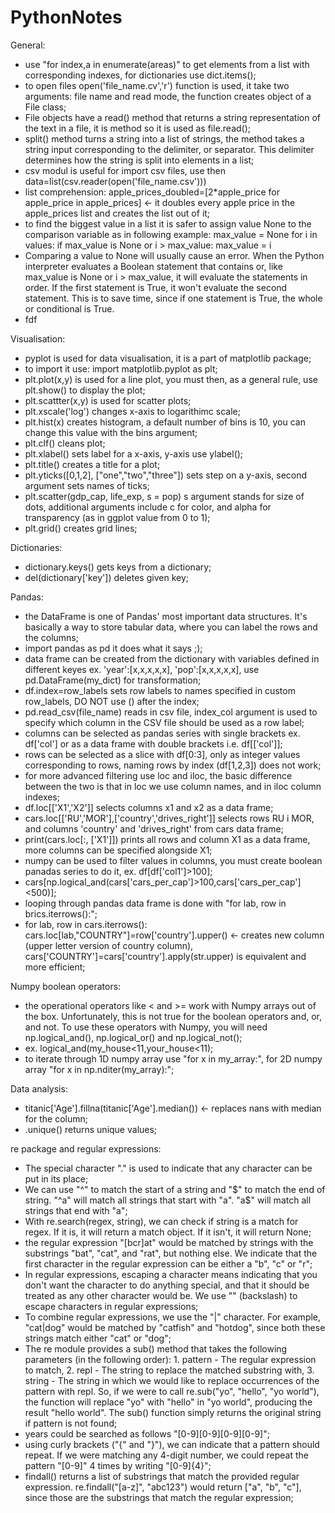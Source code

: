 # PythonNotes

General:
- use "for index,a in enumerate(areas)" to get elements from a list with corresponding indexes, for dictionaries use dict.items();
- to open files open('file_name.cv','r') function is used, it take two arguments: file name and read mode, the function creates object of a File class; 
- File objects have a read() method that returns a string representation of the text in a file, it is method so it is used as file.read();
- split() method turns a string into a list of strings, the method takes a string input corresponding to the delimiter, or separator. This delimiter determines how the string is split into elements in a list;
- csv modul is useful for import csv files, use then data=list(csv.reader(open('file_name.csv')))
- list comprehension: apple_prices_doubled=[2*apple_price for apple_price in apple_prices] <- it doubles every apple price in the apple_prices list and creates the list out of it;
- to find the biggest value in a list it is safer to assign value None to the comparison variable as in following example: 
        max_value = None
        for i in values:
            if max_value is None or i > max_value:
            max_value = i
- Comparing a value to None will usually cause an error. When the Python interpreter evaluates a Boolean statement that contains or, like max_value is None or i > max_value, it will evaluate the statements in order. If the first statement is True, it won't evaluate the second statement. This is to save time, since if one statement is True, the whole or conditional is True.
- fdf

Visualisation:
- pyplot is used for data visualisation, it is a part of matplotlib package;
- to import it use: import matplotlib.pyplot as plt;
- plt.plot(x,y) is used for a line plot, you must then, as a general rule, use plt.show() to display the plot;
- plt.scattter(x,y) is used for scatter plots;
- plt.xscale('log') changes x-axis to logarithimc scale;
- plt.hist(x) creates histogram, a default number of bins is 10, you can change this value with the bins argument;
- plt.clf() cleans plot;
- plt.xlabel() sets label for a x-axis, y-axis use ylabel();
- plt.title() creates a title for a plot;
- plt.yticks([0,1,2], ["one","two","three"]) sets step on a y-axis, second argument sets names of ticks;
- plt.scatter(gdp_cap, life_exp, s = pop) s argument stands for size of dots, additional arguments include c for color, and alpha for transparency (as in ggplot value from 0 to 1);
- plt.grid() creates grid lines;

Dictionaries:
- dictionary.keys() gets keys from a dictionary;
- del(dictionary['key']) deletes given key;

Pandas:
- the DataFrame is one of Pandas' most important data structures. It's basically a way to store tabular data, where you can label the rows and the columns;
- import pandas as pd it does what it says ;);
- data frame can be created from the dictionary with variables defined in different keyes ex. 'year':[x,x,x,x,x], 'pop':[x,x,x,x,x], use pd.DataFrame(my_dict) for transformation;
- df.index=row_labels sets row labels to names specified in custom row_labels, DO NOT use () after the index;
- pd.read_csv(file_name) reads in csv file, index_col argument is used to specify which column in the CSV file should be used as a row label;
- columns can be selected as pandas series with single brackets ex. df['col'] or as a data frame with double brackets i.e. df[['col']];
- rows can be selected as a slice with df[0:3], only as integer values corresponding to rows, naming rows by index (df[1,2,3]) does not work;
- for more advanced filtering use loc and iloc, the basic difference between the two is that in loc we use column names, and in iloc column indexes;
- df.loc[['X1','X2']] selects columns x1 and x2 as a data frame;
- cars.loc[['RU','MOR'],['country','drives_right']] selects rows RU i MOR, and columns 'country' and 'drives_right' from cars data frame;
- print(cars.loc[:, ['X1']]) prints all rows and column X1 as a data frame, more columns can be specified alongside X1; 
- numpy can be used to filter values in columns, you must create boolean panadas series to do it, ex. df[df['col1']>100];
- cars[np.logical_and(cars['cars_per_cap']>100,cars['cars_per_cap']<500)];
- looping through pandas data frame is done with "for lab, row in brics.iterrows():";
- for lab, row in cars.iterrows():
    cars.loc[lab,"COUNTRY"]=row['country'].upper() <- creates new column (upper letter version of country column), cars['COUNTRY']=cars['country'].apply(str.upper) is equivalent and more efficient;

Numpy boolean operators:
- the operational operators like < and >= work with Numpy arrays out of the box. Unfortunately, this is not true for the boolean operators and, or, and not. To use these operators with Numpy, you will need np.logical_and(), np.logical_or() and np.logical_not();
- ex. logical_and(my_house<11,your_house<11);
- to iterate through 1D numpy array use "for x in my_array:", for 2D numpy array "for x in np.nditer(my_array):";

Data analysis:
- titanic['Age'].fillna(titanic['Age'].median()) <- replaces nans with median for the column;
- .unique() returns unique values;

re package and regular expressions:
- The special character "." is used to indicate that any character can be put in its place;
- We can use "^" to match the start of a string and "$" to match the end of string. "^a" will match all strings that start with "a". "a$" will match all strings that end with "a";
- With re.search(regex, string), we can check if string is a match for regex. If it is, it will return a match object. If it isn't, it will return None;
- the regular expression "[bcr]at" would be matched by strings with the substrings "bat", "cat", and "rat", but nothing else. We indicate that the first character in the regular expression can be either a "b", "c" or "r";
- In regular expressions, escaping a character means indicating that you don't want the character to do anything special, and that it should be treated as any other character would be. We use "\" (backslash) to escape characters in regular expressions;
- To combine regular expressions, we use the "|" character. For example, "cat|dog" would be matched by "catfish" and "hotdog", since both these strings match either "cat" or "dog";
- The re module provides a sub() method that takes the following parameters (in the following order): 1. pattern - The regular expression to match, 2. repl    - The string to replace the matched substring with, 3. string  - The string in which we would like to replace occurrences of the pattern with repl. So, if we were to call re.sub("yo", "hello", "yo world"), the function will replace "yo" with "hello" in "yo world", producing the result "hello world". The sub() function simply returns the original string if pattern is not found;
- years could be searched as follows "[0-9][0-9][0-9][0-9]";
- using curly brackets ("{" and "}"), we can indicate that a pattern should repeat. If we were matching any 4-digit number, we could repeat the pattern "[0-9]" 4 times by writing "[0-9]{4}";
- findall() returns a list of substrings that match the provided regular expression. re.findall("[a-z]", "abc123") would return ["a", "b", "c"], since those are the substrings that match the regular expression;


